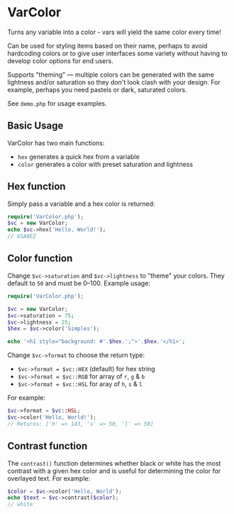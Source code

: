 # VarColor

Turns any variable into a color - vars will yield the same color every time!

Can be used for styling items based on their name, perhaps to avoid hardcoding colors or to give user interfaces some variety without having to develop color options for end users.

Supports "theming" — multiple colors can be generated with the same lightness and/or saturation so they don't look clash with your design. For example, perhaps you need pastels or dark, saturated colors.

See `demo.php` for usage examples.

## Basic Usage

VarColor has two main functions:

- `hex` generates a quick hex from a variable
- `color` generates a color with preset saturation and lightness

## Hex function

Simply pass a variable and a hex color is returned:

```php
require('VarColor.php');
$vc = new VarColor;
echo $vc->hex('Hello, World!');
// 65A8E2
```

## Color function

Change `$vc->saturation` and `$vc->lightness` to "theme" your colors. They default to `50` and must be 0–100. Example usage:

```php
require('VarColor.php');

$vc = new VarColor;
$vc->saturation = 75;
$vc->lightness = 25;
$hex = $vc->color('Simples');

echo '<h1 style="background: #'.$hex.';">'.$hex.'</h1>';
```

Change `$vc->format` to choose the return type:

- `$vc->format = $vc::HEX` (default) for hex string
- `$vc->format = $vc::RGB` for array of `r`, `g` & `b`
- `$vc->format = $vc::HSL` for aray of `h`, `s` & `l`

For example:

```php
$vc->format = $vc::HSL;
$vc->color('Hello, World!');
// Returns: ['h' => 143, 's' => 50, 'l' => 50]
```

## Contrast function

The `contrast()` function determines whether black or white has the most contrast with a given hex color and is useful for determining the color for overlayed text. For example:

```php
$color = $vc->color('Hello, World');
echo $text = $vc->contrast($color);
// white
```